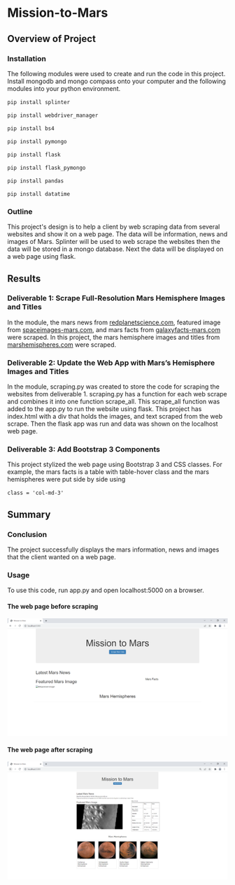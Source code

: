 # Mission-to-Mars

## Overview of Project

### Installation 

The following modules were used to create and run the code in this project. Install mongodb and mongo compass onto your computer and the following modules into your python environment.

```
pip install splinter
```
```
pip install webdriver_manager
```
```
pip install bs4
```
```
pip install pymongo
```
```
pip install flask
```
```
pip install flask_pymongo
```
```
pip install pandas
```
```
pip install datatime
```
### Outline

This project's design is to help a client by web scraping data from several websites and show it on a web page. The data will be information, news and images of Mars. Splinter will be used to web scrape the websites then the data will be stored in a mongo database. Next the data will be displayed on a web page using flask.

## Results

### Deliverable 1: Scrape Full-Resolution Mars Hemisphere Images and Titles 

In the module, the mars news from [redplanetscience.com](https://redplanetscience.com/), featured image from [spaceimages-mars.com](https://spaceimages-mars.com), and mars facts from [galaxyfacts-mars.com](https://galaxyfacts-mars.com) were scraped. In this project, the mars hemisphere images and titles from [marshemispheres.com](https://marshemispheres.com) were scraped. 

### Deliverable 2:  Update the Web App with Mars’s Hemisphere Images and Titles

In the module, scraping.py was created to store the code for scraping the websites from deliverable 1. scraping.py has a function for each web scrape and combines it into one function scrape_all. This scrape_all function was added to the app.py to run the website using flask. This project has index.html with a div that holds the images, and text scraped from the web scrape. Then the flask app was run and data was shown on the localhost web page.  

### Deliverable 3: Add Bootstrap 3 Components

This project stylized the web page using Bootstrap 3 and CSS classes. For example, the mars facts is a table with table-hover class and the mars hemispheres were put side by side using 
```
class = 'col-md-3'
```

## Summary

### Conclusion

The project successfully displays the mars information, news and images that the client wanted on a web page.

### Usage

To use this code, run app.py and open localhost:5000 on a browser.

#### The web page before scraping

![Mission to Mars Before Scraping](/screenshots/mission_to_mars_before.PNG)

#### The web page after scraping

![Mission to Mars After Scraping](/screenshots/mission_to_mars_after.PNG)
